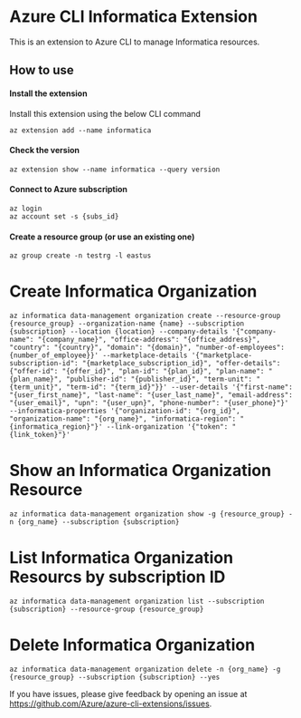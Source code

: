 # Azure CLI Informatica Extension #
This is an extension to Azure CLI to manage Informatica resources.

## How to use ##
#### Install the extension ####
Install this extension using the below CLI command
```
az extension add --name informatica
```
#### Check the version ####
```
az extension show --name informatica --query version
```
#### Connect to Azure subscription ####
```
az login
az account set -s {subs_id}
```
#### Create a resource group (or use an existing one) ####
```
az group create -n testrg -l eastus
```
# Create Informatica Organization
```
az informatica data-management organization create --resource-group {resource_group} --organization-name {name} --subscription {subscription} --location {location} --company-details '{"company-name": "{company_name}", "office-address": "{office_address}", "country": "{country}", "domain": "{domain}", "number-of-employees": {number_of_employee}}' --marketplace-details '{"marketplace-subscription-id": "{marketplace_subscription_id}", "offer-details": {"offer-id": "{offer_id}", "plan-id": "{plan_id}", "plan-name": "{plan_name}", "publisher-id": "{publisher_id}", "term-unit": "{term_unit}", "term-id": "{term_id}"}}' --user-details '{"first-name": "{user_first_name}", "last-name": "{user_last_name}", "email-address": "{user_email}", "upn": "{user_upn}", "phone-number": "{user_phone}"}' --informatica-properties '{"organization-id": "{org_id}", "organization-name": "{org_name}", "informatica-region": "{informatica_region}"}' --link-organization '{"token": "{link_token}"}'
```
# Show an Informatica Organization Resource
```
az informatica data-management organization show -g {resource_group} -n {org_name} --subscription {subscription}
```
# List Informatica Organization Resourcs by subscription ID
```
az informatica data-management organization list --subscription {subscription} --resource-group {resource_group}
```
# Delete Informatica Organization
```
az informatica data-management organization delete -n {org_name} -g {resource_group} --subscription {subscription} --yes
```

If you have issues, please give feedback by opening an issue at https://github.com/Azure/azure-cli-extensions/issues.
